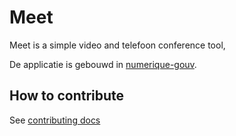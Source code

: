 # Meet

Meet is a simple video and telefoon conference tool, 

De applicatie is gebouwd in [numerique-gouv](https://github.com/numerique-gouv/meet).

## How to contribute

See [contributing docs](CONTRIBUTING.md)
